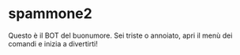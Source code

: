 # spammone2
Questo è il BOT del buonumore. Sei triste o annoiato, apri il menù dei comandi e inizia a divertirti!
